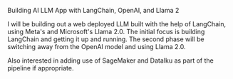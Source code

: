 Building AI LLM App with LangChain, OpenAI, and Llama 2

I will be building out a web deployed LLM built with the help of LangChain, using Meta's and Microsoft's Llama 2.0. The initial focus is building LangChain and getting it up and running. The second phase will be switching away from the OpenAI model and using Llama 2.0.

Also interested in adding use of SageMaker and DataIku as part of the pipeline if appropriate.
